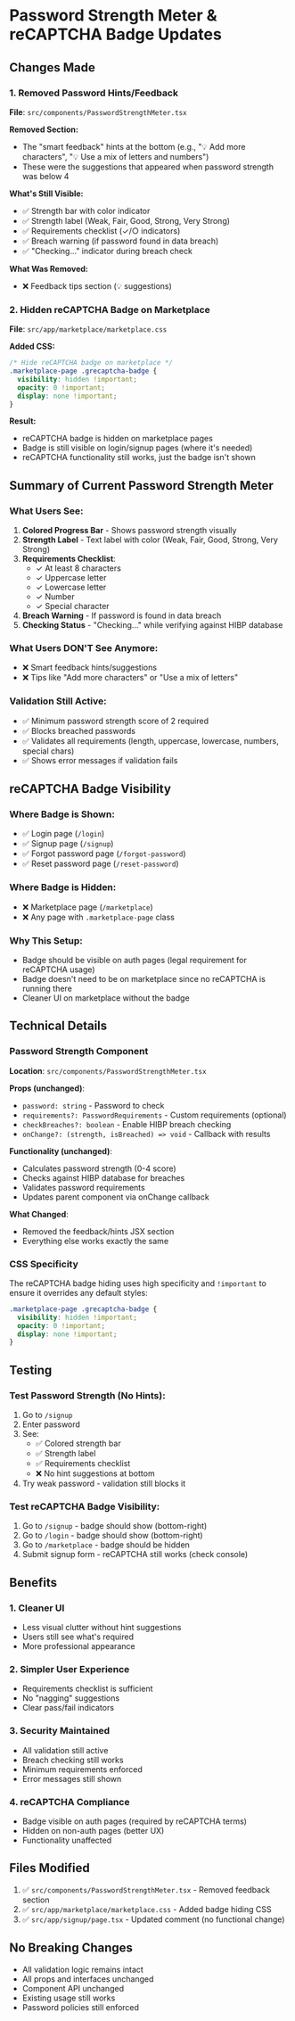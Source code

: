 # Password Strength Meter & reCAPTCHA Badge Updates

## Changes Made

### 1. Removed Password Hints/Feedback
**File**: `src/components/PasswordStrengthMeter.tsx`

**Removed Section:**
- The "smart feedback" hints at the bottom (e.g., "💡 Add more characters", "💡 Use a mix of letters and numbers")
- These were the suggestions that appeared when password strength was below 4

**What's Still Visible:**
- ✅ Strength bar with color indicator
- ✅ Strength label (Weak, Fair, Good, Strong, Very Strong)
- ✅ Requirements checklist (✓/○ indicators)
- ✅ Breach warning (if password found in data breach)
- ✅ "Checking..." indicator during breach check

**What Was Removed:**
- ❌ Feedback tips section (💡 suggestions)

### 2. Hidden reCAPTCHA Badge on Marketplace
**File**: `src/app/marketplace/marketplace.css`

**Added CSS:**
```css
/* Hide reCAPTCHA badge on marketplace */
.marketplace-page .grecaptcha-badge {
  visibility: hidden !important;
  opacity: 0 !important;
  display: none !important;
}
```

**Result:**
- reCAPTCHA badge is hidden on marketplace pages
- Badge is still visible on login/signup pages (where it's needed)
- reCAPTCHA functionality still works, just the badge isn't shown

## Summary of Current Password Strength Meter

### What Users See:
1. **Colored Progress Bar** - Shows password strength visually
2. **Strength Label** - Text label with color (Weak, Fair, Good, Strong, Very Strong)
3. **Requirements Checklist**:
   - ✓ At least 8 characters
   - ✓ Uppercase letter
   - ✓ Lowercase letter
   - ✓ Number
   - ✓ Special character
4. **Breach Warning** - If password is found in data breach
5. **Checking Status** - "Checking..." while verifying against HIBP database

### What Users DON'T See Anymore:
- ❌ Smart feedback hints/suggestions
- ❌ Tips like "Add more characters" or "Use a mix of letters"

### Validation Still Active:
- ✅ Minimum password strength score of 2 required
- ✅ Blocks breached passwords
- ✅ Validates all requirements (length, uppercase, lowercase, numbers, special chars)
- ✅ Shows error messages if validation fails

## reCAPTCHA Badge Visibility

### Where Badge is Shown:
- ✅ Login page (`/login`)
- ✅ Signup page (`/signup`)
- ✅ Forgot password page (`/forgot-password`)
- ✅ Reset password page (`/reset-password`)

### Where Badge is Hidden:
- ❌ Marketplace page (`/marketplace`)
- ❌ Any page with `.marketplace-page` class

### Why This Setup:
- Badge should be visible on auth pages (legal requirement for reCAPTCHA usage)
- Badge doesn't need to be on marketplace since no reCAPTCHA is running there
- Cleaner UI on marketplace without the badge

## Technical Details

### Password Strength Component
**Location**: `src/components/PasswordStrengthMeter.tsx`

**Props (unchanged)**:
- `password: string` - Password to check
- `requirements?: PasswordRequirements` - Custom requirements (optional)
- `checkBreaches?: boolean` - Enable HIBP breach checking
- `onChange?: (strength, isBreached) => void` - Callback with results

**Functionality (unchanged)**:
- Calculates password strength (0-4 score)
- Checks against HIBP database for breaches
- Validates password requirements
- Updates parent component via onChange callback

**What Changed**:
- Removed the feedback/hints JSX section
- Everything else works exactly the same

### CSS Specificity
The reCAPTCHA badge hiding uses high specificity and `!important` to ensure it overrides any default styles:
```css
.marketplace-page .grecaptcha-badge {
  visibility: hidden !important;
  opacity: 0 !important;
  display: none !important;
}
```

## Testing

### Test Password Strength (No Hints):
1. Go to `/signup`
2. Enter password
3. See:
   - ✅ Colored strength bar
   - ✅ Strength label
   - ✅ Requirements checklist
   - ❌ No hint suggestions at bottom
4. Try weak password - validation still blocks it

### Test reCAPTCHA Badge Visibility:
1. Go to `/signup` - badge should show (bottom-right)
2. Go to `/login` - badge should show (bottom-right)
3. Go to `/marketplace` - badge should be hidden
4. Submit signup form - reCAPTCHA still works (check console)

## Benefits

### 1. Cleaner UI
- Less visual clutter without hint suggestions
- Users still see what's required
- More professional appearance

### 2. Simpler User Experience
- Requirements checklist is sufficient
- No "nagging" suggestions
- Clear pass/fail indicators

### 3. Security Maintained
- All validation still active
- Breach checking still works
- Minimum requirements enforced
- Error messages still shown

### 4. reCAPTCHA Compliance
- Badge visible on auth pages (required by reCAPTCHA terms)
- Hidden on non-auth pages (better UX)
- Functionality unaffected

## Files Modified

1. ✅ `src/components/PasswordStrengthMeter.tsx` - Removed feedback section
2. ✅ `src/app/marketplace/marketplace.css` - Added badge hiding CSS
3. ✅ `src/app/signup/page.tsx` - Updated comment (no functional change)

## No Breaking Changes

- All validation logic remains intact
- All props and interfaces unchanged
- Component API unchanged
- Existing usage still works
- Password policies still enforced
